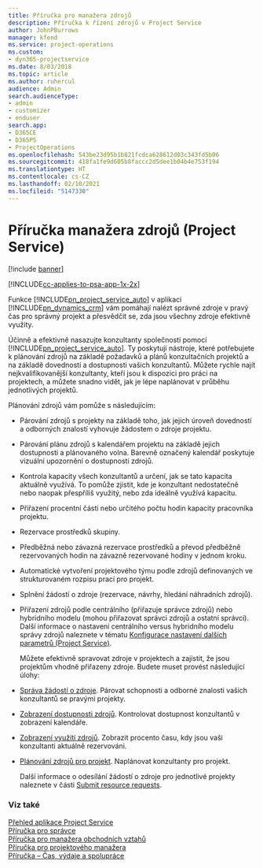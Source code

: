 ```yaml
---
title: Příručka pro manažera zdrojů
description: Příručka k řízení zdrojů v Project Service
author: JohnPBurrows
manager: kfend
ms.service: project-operations
ms.custom:
- dyn365-projectservice
ms.date: 8/03/2018
ms.topic: article
ms.author: ruhercul
audience: Admin
search.audienceType:
- admin
- customizer
- enduser
search.app:
- D365CE
- D365PS
- ProjectOperations
ms.openlocfilehash: 543be23d95b1b821fcdca628612d03c343fd5b06
ms.sourcegitcommit: 418fa1fe9d605b8faccc2d5dee1b04b4e753f194
ms.translationtype: HT
ms.contentlocale: cs-CZ
ms.lasthandoff: 02/10/2021
ms.locfileid: "5147330"
---
```

# <a name="resource-manager-guide-project-service"></a>Příručka manažera zdrojů (Project Service)

[!include [banner](../includes/psa-now-project-operations.md)]

[!INCLUDE[cc-applies-to-psa-app-1x-2x](../includes/cc-applies-to-psa-app-1x-2x.md)]

Funkce [!INCLUDE[pn_project_service_auto](../includes/pn-project-service-auto.md)] v aplikaci [!INCLUDE[pn_dynamics_crm](../includes/pn-dynamics-crm.md)] vám pomáhají nalézt správné zdroje v pravý čas pro správný projekt a přesvědčit se, zda jsou všechny zdroje efektivně využity.  
  
 Účinně a efektivně nasazujte konzultanty společnosti pomocí [!INCLUDE[pn_project_service_auto](../includes/pn-project-service-auto.md)]. Ty poskytují nástroje, které potřebujete k plánování zdrojů na základě požadavků a plánů konzultačních projektů a na základě dovedností a dostupnosti vašich konzultantů. Můžete rychle najít nejkvalifikovanější konzultanty, kteří jsou k dispozici pro práci na projektech, a můžete snadno vidět, jak je lépe naplánovat v průběhu jednotlivých projektů.  
  
 Plánování zdrojů vám pomůže s následujícím:  
  
- Párování zdrojů s projekty na základě toho, jak jejich úroveň dovedností a odborných znalostí vyhovuje žádostem o zdroje projektu.  
  
- Párování plánu zdrojů s kalendářem projektu na základě jejich dostupnosti a plánovaného volna. Barevně označený kalendář poskytuje vizuální upozornění o dostupnosti zdrojů.  
  
- Kontrola kapacity všech konzultantů a určení, jak se tato kapacita aktuálně využívá. To pomůže zjistit, kde je konzultant nedostatečně nebo naopak přespříliš využitý, nebo zda ideálně využívá kapacitu.  
  
- Přiřazení procentní části nebo určitého počtu hodin kapacity pracovníka projektu.  
  
- Rezervace prostředků skupiny.  
  
- Předběžná nebo závazná rezervace prostředků a převod předběžně rezervovaných hodin na závazně rezervované hodiny v jednom kroku.  
  
- Automatické vytvoření projektového týmu podle zdrojů definovaných ve strukturovaném rozpisu prací pro projekt.  
  
- Splnění žádostí o zdroje (rezervace, návrhy, hledání náhradních zdrojů).  
  
- Přiřazení zdrojů podle centrálního (přiřazuje správce zdrojů) nebo hybridního modelu (mohou přiřazovat správci zdrojů a ostatní správci). Další informace o nastavení centrálního versus hybridního modelu správy zdrojů naleznete v tématu [Konfigurace nastavení dalších parametrů (Project Service)](../psa/configure-additional-parameters-settings.md).  
  
  Můžete efektivně spravovat zdroje v projektech a zajistit, že jsou projektům vhodně přiřazeny zdroje. Budete muset provést následující úlohy:  
  
- [Správa žádostí o zdroje](../psa/manage-resource-requests.md). Párovat schopnosti a odborné znalosti vašich konzultantů se pravými projekty.  
  
- [Zobrazení dostupnosti zdrojů](../psa/view-resource-availability.md). Kontrolovat dostupnost konzultantů v zobrazení kalendáře.  
  
- [Zobrazení využití zdrojů](../psa/view-resource-utilization.md). Zobrazit procento času, kdy jsou vaši konzultanti aktuálně rezervováni.  
  
- [Plánování zdrojů pro projekt](../psa/schedule-resources-project.md). Naplánovat konzultanty pro projekt.  
  
  Další informace o odesílání žádostí o zdroje pro jednotlivé projekty naleznete v části [Submit resource requests](../psa/submit-resource-requests.md).  
  
### <a name="see-also"></a>Viz také  
 [Přehled aplikace Project Service](../psa/overview.md)   
 [Příručka pro správce](../psa/admin-guide.md)   
 [Příručka pro manažera obchodních vztahů](../psa/account-manager-guide.md)   
 [Příručka pro projektového manažera](../psa/project-manager-guide.md)   
 [Příručka – Čas, výdaje a spolupráce](../psa/time-expense-collaboration-guide.md)
